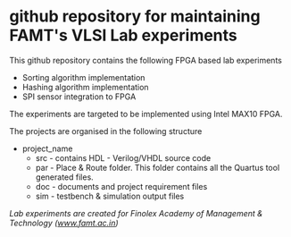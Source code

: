 # github repository for maintaining FAMT's VLSI Lab experiments

This github repository contains the following FPGA based lab experiments
- Sorting algorithm implementation
- Hashing algorithm implementation
- SPI sensor integration to FPGA

The experiments are targeted to be implemented using Intel MAX10 FPGA. 

The projects are organised in the following structure
- project_name
  - src - contains HDL - Verilog/VHDL source code
  - par - Place & Route folder. This folder contains all the Quartus tool generated files. 
  - doc - documents and project requirement files
  - sim - testbench & simulation output files

  
_Lab experiments are created for Finolex Academy of Management & Technology (www.famt.ac.in)_

